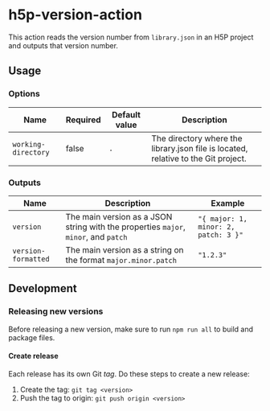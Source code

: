 # h5p-version-action

This action reads the version number from `library.json` in an H5P project and outputs that version number.

## Usage

### Options

| Name                | Required | Default value | Description                                                                        |
| ------------------- | -------- | ------------- | ---------------------------------------------------------------------------------- |
| `working-directory` | false    | `.`           | The directory where the library.json file is located, relative to the Git project. |

### Outputs

| Name                | Description                                                                         | Example                              |
| ------------------- | ----------------------------------------------------------------------------------- | ------------------------------------ |
| `version`           | The main version as a JSON string with the properties `major`, `minor`, and `patch` | `"{ major: 1, minor: 2, patch: 3 }"` |
| `version-formatted` | The main version as a string on the format `major.minor.patch`                      | `"1.2.3"`                            |

## Development

### Releasing new versions

Before releasing a new version, make sure to run `npm run all` to build and package files.

#### Create release

Each release has its own Git _tag_. Do these steps to create a new release:

1. Create the tag: `git tag <version>`
1. Push the tag to origin: `git push origin <version>`

